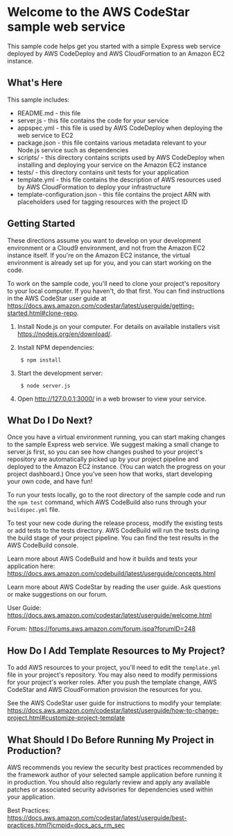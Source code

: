 Welcome to the AWS CodeStar sample web service
==============================================

This sample code helps get you started with a simple Express web service
deployed by AWS CodeDeploy and AWS CloudFormation to an Amazon EC2 instance.

What's Here
-----------

This sample includes:

* README.md - this file
* server.js - this file contains the code for your service
* appspec.yml - this file is used by AWS CodeDeploy when deploying the web
  service to EC2
* package.json - this file contains various metadata relevant to your Node.js
  service such as dependencies
* scripts/ - this directory contains scripts used by AWS CodeDeploy when
  installing and deploying your service on the Amazon EC2 instance
* tests/ - this directory contains unit tests for your application
* template.yml - this file contains the description of AWS resources used by AWS
  CloudFormation to deploy your infrastructure
* template-configuration.json - this file contains the project ARN with placeholders used for tagging resources with the project ID

Getting Started
---------------

These directions assume you want to develop on  your development environment or a Cloud9 environment, and not
from the Amazon EC2 instance itself. If you're on the Amazon EC2 instance, the
virtual environment is already set up for you, and you can start working on the
code.

To work on the sample code, you'll need to clone your project's repository to your
local computer. If you haven't, do that first. You can find instructions in the AWS CodeStar user guide at https://docs.aws.amazon.com/codestar/latest/userguide/getting-started.html#clone-repo.

1. Install Node.js on your computer. For details on available installers visit
   https://nodejs.org/en/download/.

2. Install NPM dependencies:

        $ npm install

3. Start the development server:

        $ node server.js

4. Open http://127.0.0.1:3000/ in a web browser to view your service.

What Do I Do Next?
------------------

Once you have a virtual environment running, you can start making changes to
the sample Express web service. We suggest making a small change to
server.js first, so you can see how changes pushed to your project's
repository are automatically picked up by your project pipeline and deployed to
the Amazon EC2 instance. (You can watch the progress on your project dashboard.)
Once you've seen how that works, start developing your own code, and have fun!

To run your tests locally, go to the root directory of the
sample code and run the `npm test` command, which
AWS CodeBuild also runs through your `buildspec.yml` file.

To test your new code during the release process, modify the existing tests or
add tests to the tests directory. AWS CodeBuild will run the tests during the
build stage of your project pipeline. You can find the test results
in the AWS CodeBuild console.

Learn more about AWS CodeBuild and how it builds and tests your application here:
https://docs.aws.amazon.com/codebuild/latest/userguide/concepts.html

Learn more about AWS CodeStar by reading the user guide.  Ask questions or make
suggestions on our forum.

User Guide: https://docs.aws.amazon.com/codestar/latest/userguide/welcome.html

Forum: https://forums.aws.amazon.com/forum.jspa?forumID=248

How Do I Add Template Resources to My Project?
------------------

To add AWS resources to your project, you'll need to edit the `template.yml`
file in your project's repository. You may also need to modify permissions for
your project's worker roles. After you push the template change, AWS CodeStar
and AWS CloudFormation provision the resources for you.

See the AWS CodeStar user guide for instructions to modify your template:
https://docs.aws.amazon.com/codestar/latest/userguide/how-to-change-project.html#customize-project-template

What Should I Do Before Running My Project in Production?
------------------

AWS recommends you review the security best practices recommended by the framework
author of your selected sample application before running it in production. You
should also regularly review and apply any available patches or associated security
advisories for dependencies used within your application.

Best Practices: https://docs.aws.amazon.com/codestar/latest/userguide/best-practices.html?icmpid=docs_acs_rm_sec

